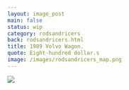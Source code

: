 ```yaml
---
layout: image_post
main: false
status: wip
category: rodsandricers
back: rodsandricers.html
title: 1989 Volvo Wagon.
quote: Eight-hundred dollar.s
image: /images/rodsandricers_map.png
---
```


<img class="inline" src="http://franklovecchio.s3.amazonaws.com/images/frank.lovecch.io/rodsandricers/1989_volvo_wagon-01.jpg"/>
<p class="img-caption"></p>